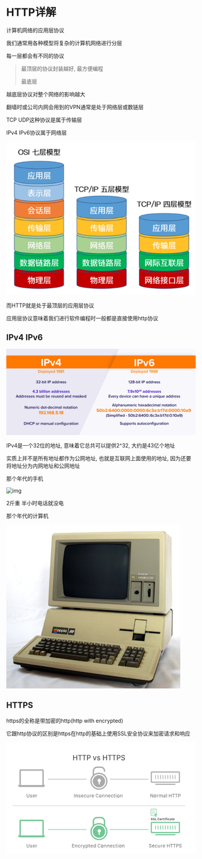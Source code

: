 # HTTP详解

计算机网络的应用层协议

我们通常用各种模型将复杂的计算机网络进行分层

每一层都会有不同的协议

> 最顶层的协议封装越好, 最方便编程
>
> 最底层

越底层协议对整个网络的影响越大

翻墙时或公司内网会用到的VPN通常是处于网络层或数链层

TCP UDP这种协议是属于传输层

IPv4 IPv6协议属于网络层

![image-20220711094837050](HTTP详解.assets/image-20220711094837050.png)

而HTTP就是处于最顶层的应用层协议

应用层协议意味着我们进行软件编程时一般都是直接使用http协议

## IPv4 IPv6

![IPv4-vs-IPv6](HTTP详解.assets/IPv4-vs-IPv6.webp)

IPv4是一个32位的地址, 意味着它总共可以提供2^32, 大约是43亿个地址

实质上并不是所有地址都作为公网地址, 也就是互联网上面使用的地址, 因为还要将地址分为内网地址和公网地址





那个年代的手机

![img](http://www.netprolive.com/img/Dynatac-phone.jpg)

2斤重 半小时电话就没电

那个年代的计算机

![image-20220711102200873](HTTP详解.assets/image-20220711102200873.png)



## HTTPS

https的全称是带加密的http(http with encrypted)

它跟http协议的区别是https在http的基础上使用SSL安全协议来加密请求和响应

![image-20220711094353470](HTTP详解.assets/image-20220711094353470.png)